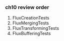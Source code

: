 ### ch10 review order

1. FluxCreationTests
1. FluxMergingTests
1. FluxTransformingTests
1. FluxBufferingTests
